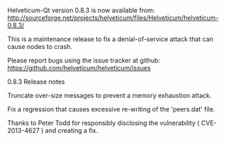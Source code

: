 Helveticum-Qt version 0.8.3 is now available from:
  http://sourceforge.net/projects/helveticum/files/Helveticum/helveticum-0.8.3/

This is a maintenance release to fix a denial-of-service attack that
can cause nodes to crash.

Please report bugs using the issue tracker at github:
  https://github.com/helveticum/helveticum/issues

0.8.3 Release notes

Truncate over-size messages to prevent a memory exhaustion attack.

Fix a regression that causes excessive re-writing of the 'peers.dat' file.


Thanks to Peter Todd for responsibly disclosing the vulnerability
( CVE-2013-4627 ) and creating a fix.
